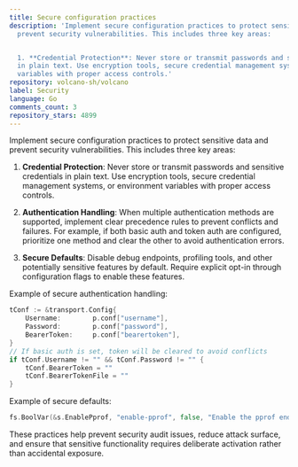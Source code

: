```yaml
---
title: Secure configuration practices
description: 'Implement secure configuration practices to protect sensitive data and
  prevent security vulnerabilities. This includes three key areas:


  1. **Credential Protection**: Never store or transmit passwords and sensitive credentials
  in plain text. Use encryption tools, secure credential management systems, or environment
  variables with proper access controls.'
repository: volcano-sh/volcano
label: Security
language: Go
comments_count: 3
repository_stars: 4899
---
```


Implement secure configuration practices to protect sensitive data and prevent security vulnerabilities. This includes three key areas:

1. **Credential Protection**: Never store or transmit passwords and sensitive credentials in plain text. Use encryption tools, secure credential management systems, or environment variables with proper access controls.

2. **Authentication Handling**: When multiple authentication methods are supported, implement clear precedence rules to prevent conflicts and failures. For example, if both basic auth and token auth are configured, prioritize one method and clear the other to avoid authentication errors.

3. **Secure Defaults**: Disable debug endpoints, profiling tools, and other potentially sensitive features by default. Require explicit opt-in through configuration flags to enable these features.

Example of secure authentication handling:
```go
tConf := &transport.Config{
    Username:        p.conf["username"],
    Password:        p.conf["password"], 
    BearerToken:     p.conf["bearertoken"],
}
// If basic auth is set, token will be cleared to avoid conflicts
if tConf.Username != "" && tConf.Password != "" {
    tConf.BearerToken = ""
    tConf.BearerTokenFile = ""
}
```

Example of secure defaults:
```go
fs.BoolVar(&s.EnablePprof, "enable-pprof", false, "Enable the pprof endpoint; it is false by default")
```

These practices help prevent security audit issues, reduce attack surface, and ensure that sensitive functionality requires deliberate activation rather than accidental exposure.